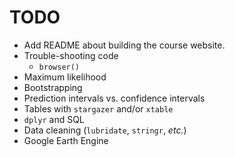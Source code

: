 # TODO

- Add README about building the course website.
- Trouble-shooting code
  - `browser()`
- Maximum likelihood
- Bootstrapping
- Prediction intervals vs. confidence intervals
- Tables with `stargazer` and/or `xtable`
- `dplyr` and SQL
- Data cleaning (`lubridate`, `stringr`, _etc._)
- Google Earth Engine
